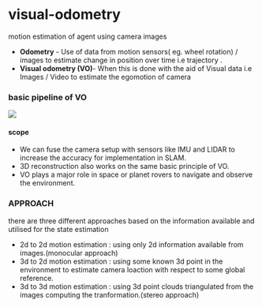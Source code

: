 # visual-odometry
motion estimation of agent using camera images

* **Odometry**  - Use of data from motion sensors( eg. wheel rotation) / images to estimate change in position over time i.e trajectory .
* **Visual odometry (VO)**- When this is done with the aid of Visual data i.e Images / Video to estimate the egomotion of camera

### basic pipeline of VO
![](https://i.imgur.com/BElBW2r.png)

#### scope
* We can fuse the camera setup with sensors like IMU and LIDAR to increase the accuracy for implementation in SLAM.
* 3D reconstruction also works on the same basic principle of VO.
* VO plays a major role in space or planet rovers to navigate and observe the environment.

### APPROACH
there are three different approaches based on the information available and utilised for the state estimation
* 2d to 2d motion estimation : using only 2d information available from images.(monocular approach)
* 3d to 2d motion estimation : using some known 3d point in the environment to estimate camera loaction with respect to some global reference.
* 3d to 3d motion estimation : using 3d point clouds triangulated from the images computing the tranformation.(stereo approach)
